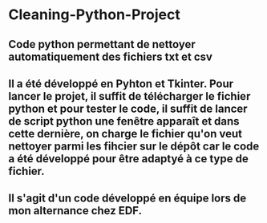 # Cleaning-Python-Project
## Code python permettant de nettoyer automatiquement des fichiers txt et csv
## Il a été développé en Pyhton et Tkinter. Pour lancer le projet, il suffit de télécharger le fichier python et pour tester le code, il suffit de lancer de script python une fenêtre apparaît et dans cette dernière, on charge le fichier qu'on veut nettoyer parmi les fihcier sur le dépôt car le code a été développé pour être adaptyé à ce type de fichier.
## Il s'agit d'un code développé en équipe lors de mon alternance chez EDF.

